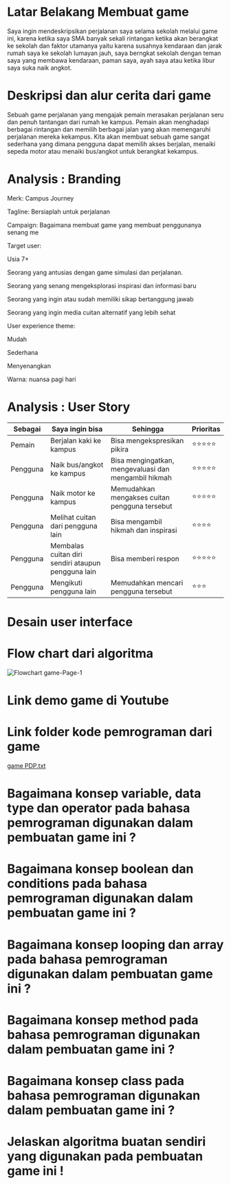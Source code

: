 # Latar Belakang Membuat game
Saya ingin mendeskripsikan perjalanan saya selama sekolah melalui game ini, karena ketika saya SMA banyak sekali rintangan ketika akan berangkat ke sekolah dan faktor utamanya yaitu karena susahnya kendaraan dan jarak rumah saya ke sekolah lumayan jauh, saya berngkat sekolah dengan teman saya yang membawa kendaraan, paman saya, ayah saya atau ketika libur saya suka naik angkot.

# Deskripsi dan alur cerita dari game
Sebuah game perjalanan yang mengajak pemain merasakan perjalanan seru dan penuh tantangan dari rumah ke kampus. Pemain akan menghadapi berbagai rintangan dan memilih berbagai jalan yang akan memengaruhi perjalanan mereka kekampus. Kita akan membuat sebuah game sangat sederhana yang dimana pengguna dapat memilih akses berjalan, menaiki sepeda motor atau menaiki bus/angkot untuk berangkat kekampus.
# Analysis : Branding
Merk: Campus Journey

Tagline: Bersiaplah untuk perjalanan

Campaign: Bagaimana membuat game yang membuat penggunanya senang me

Target user:

Usia 7+

Seorang yang antusias dengan game simulasi dan perjalanan.

Seorang yang senang mengeksplorasi inspirasi dan informasi baru

Seorang yang ingin atau sudah memiliki sikap bertanggung jawab

Seorang yang ingin media cuitan alternatif yang lebih sehat

User experience theme:

Mudah

Sederhana

Menyenangkan

Warna: nuansa pagi hari
# Analysis : User Story

|Sebagai|Saya ingin bisa|Sehingga|Prioritas|
|-----|-----|-----|-----|
|Pemain|Berjalan kaki ke kampus|Bisa mengekspresikan pikira|⭐⭐⭐⭐⭐|
|Pengguna|Naik bus/angkot ke kampus|Bisa mengingatkan, mengevaluasi dan mengambil hikmah|⭐⭐⭐⭐⭐|
|Pengguna|Naik motor ke kampus|Memudahkan mengakses cuitan pengguna tersebut|⭐⭐⭐⭐⭐|
|Pengguna|Melihat cuitan dari pengguna lain|Bisa mengambil hikmah dan inspirasi|⭐⭐⭐⭐|
|Pengguna|Membalas cuitan diri sendiri ataupun pengguna lain|Bisa memberi respon|⭐⭐⭐⭐⭐|
|Pengguna|Mengikuti pengguna lain|Memudahkan mencari pengguna tersebut|⭐⭐⭐|

# Desain user interface
# Flow chart dari algoritma
![Flowchart game-Page-1](https://github.com/elsasitimariyam/TugasUTSPDP/assets/144762238/2671a9a8-cb44-4e1e-972e-90de63583598)

# Link demo game di Youtube
# Link folder kode pemrograman dari game
[game PDP.txt](https://github.com/elsasitimariyam/TugasUTSPDP/files/13698292/game.PDP.txt)

# Bagaimana konsep variable, data type dan operator pada bahasa pemrograman digunakan dalam pembuatan game ini ?
# Bagaimana konsep boolean dan conditions pada bahasa pemrograman digunakan dalam pembuatan game ini ?
# Bagaimana konsep looping dan array pada bahasa pemrograman digunakan dalam pembuatan game ini ?
# Bagaimana konsep method pada bahasa pemrograman digunakan dalam pembuatan game ini ?
# Bagaimana konsep class pada bahasa pemrograman digunakan dalam pembuatan game ini ?
# Jelaskan algoritma buatan sendiri yang digunakan pada pembuatan game ini !








